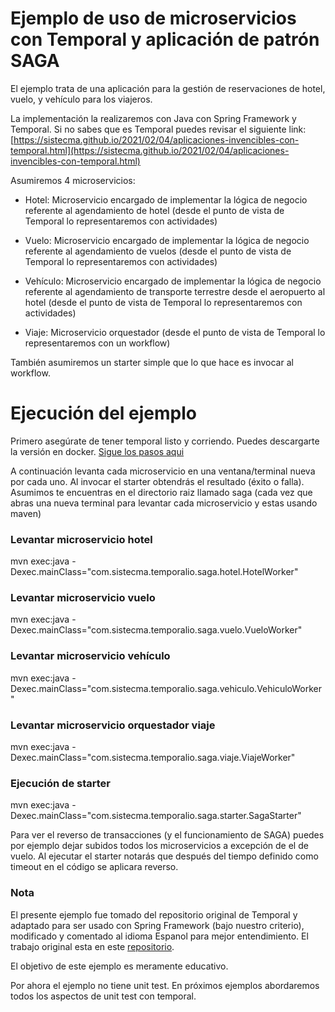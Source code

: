 # Ejemplo de uso de microservicios con Temporal y aplicación de patrón SAGA
El ejemplo trata de una aplicación para la gestión de reservaciones de hotel, vuelo, y vehículo para los viajeros. 

La implementación la realizaremos con Java con Spring Framework y Temporal. Si no sabes que es Temporal puedes revisar el siguiente link: [https://sistecma.github.io/2021/02/04/aplicaciones-invencibles-con-temporal.html](https://sistecma.github.io/2021/02/04/aplicaciones-invencibles-con-temporal.html)

Asumiremos 4 microservicios: 

* Hotel: Microservicio encargado de implementar la lógica de negocio referente al agendamiento de hotel (desde el punto de vista de Temporal lo representaremos con actividades)

* Vuelo: Microservicio encargado de implementar la lógica de negocio referente al agendamiento de vuelos (desde el punto de vista de Temporal lo representaremos con actividades)

* Vehículo: Microservicio encargado de implementar la lógica de negocio referente al agendamiento de transporte terrestre desde el aeropuerto al hotel (desde el punto de vista de Temporal lo representaremos con actividades)

* Viaje: Microservicio orquestador (desde el punto de vista de Temporal lo representaremos con un workflow)

También asumiremos un starter simple que lo que hace es invocar al workflow.

# Ejecución del ejemplo
Primero asegúrate de tener temporal listo y corriendo. Puedes descargarte la versión en docker. [Sigue los pasos aqui](https://github.com/temporalio/temporal)

A continuación levanta cada microservicio en una ventana/terminal nueva por cada uno. Al invocar el starter obtendrás el resultado (éxito o falla).
Asumimos te encuentras en el directorio raiz llamado saga (cada vez que abras una nueva terminal para levantar cada microservicio y estas usando maven)

### Levantar microservicio hotel

mvn exec:java -Dexec.mainClass="com.sistecma.temporalio.saga.hotel.HotelWorker"

### Levantar microservicio vuelo

mvn exec:java -Dexec.mainClass="com.sistecma.temporalio.saga.vuelo.VueloWorker"

### Levantar microservicio vehículo

mvn exec:java -Dexec.mainClass="com.sistecma.temporalio.saga.vehiculo.VehiculoWorker"

### Levantar microservicio orquestador viaje

mvn exec:java -Dexec.mainClass="com.sistecma.temporalio.saga.viaje.ViajeWorker"

### Ejecución de starter

mvn exec:java -Dexec.mainClass="com.sistecma.temporalio.saga.starter.SagaStarter"

Para ver el reverso de transacciones (y el funcionamiento de SAGA) puedes por ejemplo dejar subidos todos los microservicios a excepción de el de vuelo. Al ejecutar el starter notarás que después del tiempo definido como timeout en el código se aplicara reverso.

### Nota
El presente ejemplo fue tomado del repositorio original de Temporal y adaptado para ser usado con Spring Framework (bajo nuestro criterio), modificado y comentado al idioma Espanol para mejor entendimiento. El trabajo original esta en este [repositorio](https://github.com/temporalio/samples-java/tree/master/src/main/java/io/temporal/samples/bookingsaga).

El objetivo de este ejemplo es meramente educativo. 

Por ahora el ejemplo no tiene unit test. En próximos ejemplos abordaremos todos los aspectos de unit test con temporal.


















